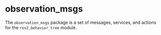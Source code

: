 # observation_msgs

The `observation_msgs` package is a set of messages, services, and actions for the `ros2_behavior_tree` module.
